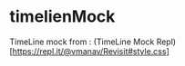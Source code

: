 # timelienMock

TimeLine mock from : (TimeLine Mock Repl)[https://repl.it/@vmanav/Revisit#style.css]